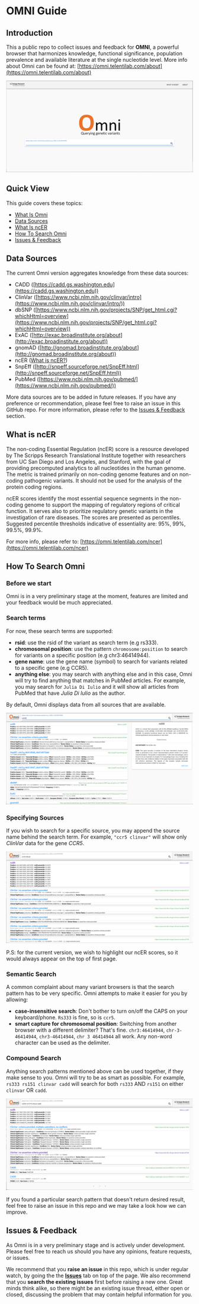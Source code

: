 # OMNI Guide

## Introduction

This a public repo to collect issues and feedback for **OMNI**, a powerful browser that harmonizes knowledge, functional significance, population prevalence and available literature at the single nucleotide level. More info about Omni can be found at: [https://omni.telentilab.com/about](https://omni.telentilab.com/about)

<img src="res/homepage.png">

## Quick View

This guide covers these topics:
- [What Is Omni](#introduction)
- [Data Sources](#data-sources)
- [What Is ncER](#what-is-ncer)
- [How To Search Omni](#how-to-search-omni)
- [Issues & Feedback]()

## Data Sources

The current Omni version aggregates knowledge from these data sources:
- CADD ([https://cadd.gs.washington.edu](https://cadd.gs.washington.edu))
- ClinVar ([https://www.ncbi.nlm.nih.gov/clinvar/intro](https://www.ncbi.nlm.nih.gov/clinvar/intro/))
- dbSNP ([https://www.ncbi.nlm.nih.gov/projects/SNP/get_html.cgi?whichHtml=overview](https://www.ncbi.nlm.nih.gov/projects/SNP/get_html.cgi?whichHtml=overview))
- ExAC ([http://exac.broadinstitute.org/about](http://exac.broadinstitute.org/about))
- gnomAD ([http://gnomad.broadinstitute.org/about](http://gnomad.broadinstitute.org/about))
- ncER ([What is ncER?](#what-is-ncer?))
- SnpEff ([http://snpeff.sourceforge.net/SnpEff.html](http://snpeff.sourceforge.net/SnpEff.html))
- PubMed ([https://www.ncbi.nlm.nih.gov/pubmed/](https://www.ncbi.nlm.nih.gov/pubmed/))

More data sources are to be added in future releases. If you have any preference or recommendation, please feel free to raise an issue in this GitHub repo. For more information, please refer to the [Issues & Feedback](#issues-&-feedback) section.

## What is ncER
The non-coding Essential Regulation (ncER) score is a resource developed by The Scripps Research Translational Institute together with researchers from UC San Diego and Los Angeles, and Stanford, with the goal of providing precomputed analytics to all nucleotides in the human genome. The metric is trained primarily on non-coding genome features and on non-coding pathogenic variants. It should not be used for the analysis of the protein coding regions.

ncER scores identify the most essential sequence segments in the non-coding genome to support the mapping of regulatory regions of critical function. It serves also to prioritize regulatory genetic variants in the investigation of rare diseases. The scores are presented as percentiles. Suggested percentile thresholds indicative of essentiality are: 95%, 99%, 99.5%, 99.9%.

For more info, please refer to: [https://omni.telentilab.com/ncer](https://omni.telentilab.com/ncer)

## How To Search Omni

### Before we start

Omni is in a very preliminary stage at the moment, features are limited and your feedback would be much appreciated.

### Search terms

For now, these search terms are supported:
- **rsid**: use the rsid of the variant as search term (e.g rs333).
- **chromosomal position**: use the pattern `chromosome:position` to search for variants on a specific position (e.g chr3:46414944).
- **gene name**: use the gene name (symbol) to search for variants related to a specific gene (e.g CCR5).
- **anything else**: you may search with anything else and in this case, Omni will try to find anything that matches in PubMed articles. For example, you may search for `Julia Di Iulio` and it will show all articles from PubMed that have *Julia Di Iulio* as the author. 

By default, Omni displays data from all sources that are available.

<img src="res/search_result.png" >

### Specifying Sources

If you wish to search for a specific source, you may append the source name behind the search term. For example, `"ccr5 clinvar"` will show only *ClinVar* data for the gene *CCR5*. 

<img src="res/specifying_sources.png">

P.S: for the current version, we wish to highlight our ncER scores, so it would always appear on the top of first page.

### Semantic Search

A common complaint about many variant browsers is that the search pattern has to be very specific. Omni attempts to make it easier for you by allowing:

- **case-insensitive search**: Don't bother to turn on/off the CAPS on your keyboard/phone. `Rs333` is fine, so is `ccr5`.
- **smart capture for chromosomal position**: Switching from another browser with a different delimiter? That's fine. `chr3:46414944`, `chr-3-46414944`, `chr3-46414944`, `chr 3 46414944` all work. Any non-word character can be used as the delimiter.

### Compound Search

Anything search patterns mentioned above can be used together, if they make sense to you. Omni will try to be as smart as possible. For example, `rs333 rs151 clinvar cadd` will search for both `rs333` AND `rs151` on either `clinvar` OR `cadd`.

<img src="res/compound_search.png">

If you found a particular search pattern that doesn't return desired result, feel free to raise an issue in this repo and we may take a look how we can improve.

## Issues & Feedback

As Omni is in a very preliminary stage and is actively under development. Please feel free to reach us should you have any opinions, feature requests, or issues. 

We recommend that you **raise an issue** in this repo, which is under regular watch, by going the the [**Issues**](https://github.com/TelentiLab/Omni/issues) tab on top of the page. We also recommend that you **search the existing issues** first before raising a new one. Great minds think alike, so there might be an existing issue thread, either open or closed, discussing the problem that may contain helpful information for you.
